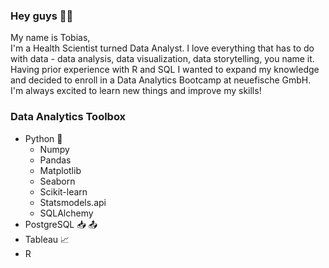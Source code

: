 ### Hey guys ✌🏻 
My name is Tobias,<br>
I'm a Health Scientist turned Data Analyst. I love everything that has to do with data - data analysis, data visualization, data storytelling, you name it.<br>
Having prior experience with R and SQL I wanted to expand my knowledge and decided to enroll in a Data Analytics Bootcamp at neuefische GmbH.<br>
I'm always excited to learn new things and improve my skills!

### Data Analytics Toolbox
- Python :snake: <br>
  - Numpy<br>
  - Pandas<br>
  - Matplotlib<br>
  - Seaborn<br>
  - Scikit-learn<br>
  - Statsmodels.api<br>
  - SQLAlchemy<br>
- PostgreSQL :inbox_tray: :outbox_tray: <br>
- Tableau 📈 <br>
- R

<!--
**TobiasWeis92/TobiasWeis92** is a ✨ _special_ ✨ repository because its `README.md` (this file) appears on your GitHub profile.

Here are some ideas to get you started:

- 🔭 I’m currently working on ...
- 🌱 I’m currently learning ...
- 👯 I’m looking to collaborate on ...
- 🤔 I’m looking for help with ...
- 💬 Ask me about ...
- 📫 How to reach me: ...
- 😄 Pronouns: ...
- ⚡ Fun fact: ...
-->
